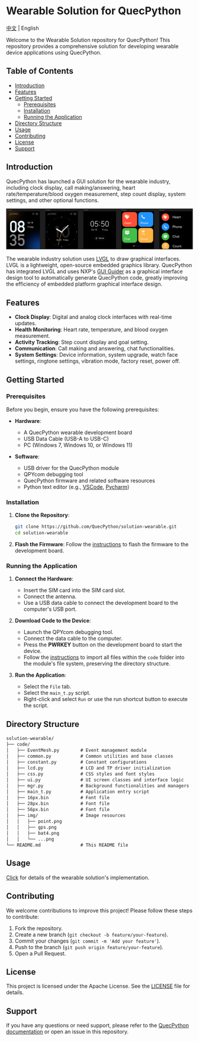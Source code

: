 # Wearable Solution for QuecPython

[中文](README_ZH.MD) | English

Welcome to the Wearable Solution repository for QuecPython! This repository provides a comprehensive solution for developing wearable device applications using QuecPython.

## Table of Contents

- [Introduction](#introduction)
- [Features](#features)
- [Getting Started](#getting-started)
  - [Prerequisites](#prerequisites)
  - [Installation](#installation)
  - [Running the Application](#running-the-application)
- [Directory Structure](#directory-structure)
- [Usage](#usage)
- [Contributing](#contributing)
- [License](#license)
- [Support](#support)

## Introduction

QuecPython has launched a GUI solution for the wearable industry, including clock display, call making/answering, heart rate/temperature/blood oxygen measurement, step count display, system settings, and other optional functions.

![Wearable Solution](./docs/en/media/image-20231124092228717.png)

The wearable industry solution uses [LVGL](https://lvgl.io/) to draw graphical interfaces. LVGL is a lightweight, open-source embedded graphics library. QuecPython has integrated LVGL and uses NXP's [GUI Guider](https://www.nxp.com/design/software/development-software/gui-guider:GUI-GUIDER) as a graphical interface design tool to automatically generate QuecPython code, greatly improving the efficiency of embedded platform graphical interface design.

## Features

- **Clock Display**: Digital and analog clock interfaces with real-time updates.
- **Health Monitoring**: Heart rate, temperature, and blood oxygen measurement.
- **Activity Tracking**: Step count display and goal setting.
- **Communication**: Call making and answering, chat functionalities.
- **System Settings**: Device information, system upgrade, watch face settings, ringtone settings, vibration mode, factory reset, power off.

## Getting Started

### Prerequisites

Before you begin, ensure you have the following prerequisites:

- **Hardware**:
  - A QuecPython wearable development board
  - USB Data Cable (USB-A to USB-C)
  - PC (Windows 7, Windows 10, or Windows 11)

- **Software**:
  - USB driver for the QuecPython module
  - QPYcom debugging tool
  - QuecPython firmware and related software resources
  - Python text editor (e.g., [VSCode](https://code.visualstudio.com/), [Pycharm](https://www.jetbrains.com/pycharm/download/))

### Installation

1. **Clone the Repository**:
   ```bash
   git clone https://github.com/QuecPython/solution-wearable.git
   cd solution-wearable
   ```

2. **Flash the Firmware**:
   Follow the [instructions](https://python.quectel.com/doc/Application_guide/en/dev-tools/QPYcom/qpycom-dw.html#Download-Firmware) to flash the firmware to the development board.

### Running the Application

1. **Connect the Hardware**:
   - Insert the SIM card into the SIM card slot.
   - Connect the antenna.
   - Use a USB data cable to connect the development board to the computer's USB port.

2. **Download Code to the Device**:
   - Launch the QPYcom debugging tool.
   - Connect the data cable to the computer.
   - Press the **PWRKEY** button on the development board to start the device.
   - Follow the [instructions](https://python.quectel.com/doc/Application_guide/en/dev-tools/QPYcom/qpycom-dw.html#Download-Script) to import all files within the `code` folder into the module's file system, preserving the directory structure.

3. **Run the Application**:
   - Select the `File` tab.
   - Select the `main_t.py` script.
   - Right-click and select `Run` or use the run shortcut button to execute the script.

## Directory Structure

```plaintext
solution-wearable/
├── code/
│   ├── EventMesh.py        # Event management module
│   ├── common.py           # Common utilities and base classes
│   ├── constant.py         # Constant configurations
│   ├── lcd.py              # LCD and TP driver initialization
│   ├── css.py              # CSS styles and font styles
│   ├── ui.py               # UI screen classes and interface logic
│   ├── mgr.py              # Background functionalities and managers
│   ├── main_t.py           # Application entry script
│   ├── 16px.bin            # Font file
│   ├── 28px.bin            # Font file
│   ├── 56px.bin            # Font file
│   ├── img/                # Image resources
│   │   ├── point.png
│   │   ├── gps.png
│   │   ├── bat4.png
│   │   └── ...png
└── README.md               # This README file
```

## Usage

[Click](https://python.quectel.com/doc/Application_guide/en/solutions/Wear/index.html) for details of the wearable solution's implementation.

## Contributing

We welcome contributions to improve this project! Please follow these steps to contribute:

1. Fork the repository.
2. Create a new branch (`git checkout -b feature/your-feature`).
3. Commit your changes (`git commit -m 'Add your feature'`).
4. Push to the branch (`git push origin feature/your-feature`).
5. Open a Pull Request.

## License

This project is licensed under the Apache License. See the [LICENSE](LICENSE) file for details.

## Support

If you have any questions or need support, please refer to the [QuecPython documentation](https://python.quectel.com/doc/en) or open an issue in this repository.